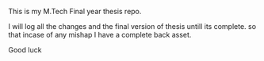 This is my M.Tech Final year thesis repo.

I will log all the changes and the final version of thesis untill its complete. so that incase of
any mishap I have a complete back asset.

Good luck
